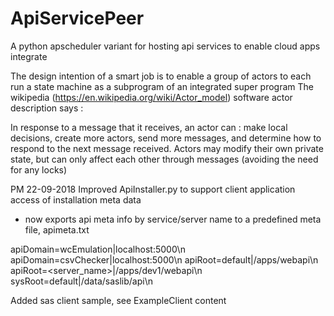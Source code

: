 # ApiServicePeer
A python apscheduler variant for hosting api services to enable cloud apps integrate

The design intention of a smart job is to enable a group of actors to each run a state
machine as a subprogram of an integrated super program
The wikipedia (https://en.wikipedia.org/wiki/Actor_model) software actor description says :

  In response to a message that it receives, an actor can : make local decisions, 
  create more actors, send more messages, and determine how to respond to the 
  next message received. Actors may modify their own private state, but can only 
  affect each other through messages (avoiding the need for any locks)

PM 22-09-2018
Improved ApiInstaller.py to support client application access of installation meta data
- now exports api meta info by service/server name to a predefined meta file, apimeta.txt

apiDomain=wcEmulation|localhost:5000\n
apiDomain=csvChecker|localhost:5000\n
apiRoot=default|/apps/webapi\n
apiRoot=<server_name>|/apps/dev1/webapi\n
sysRoot=default|/data/saslib/api\n

Added sas client sample, see ExampleClient content
